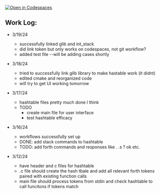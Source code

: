 [![Open in Codespaces](https://classroom.github.com/assets/launch-codespace-7f7980b617ed060a017424585567c406b6ee15c891e84e1186181d67ecf80aa0.svg)](https://classroom.github.com/open-in-codespaces?assignment_repo_id=13584757)


## Work Log: 
* 3/19/24
   * successfully linked glib and int_stack
   * did link token but only works on codespaces, not git workflow? 
   * added test file --will be adding cases shortly 


* 3/18/24
   * tried to successfully link glib library to make hastable work (it didnt) 
   * edited cmake and reorganized code
   * will try to get UI working tomorrow 


* 3/17/24
   * hashtable files pretty much done I think
   * TODO 
      * create main file for user interface
      * test hashtable efficacy

* 3/16/24
   * workflows successfully set up 
   * DONE: add stack commands to hashtable
   * TODO: add forth commands and responses like . .s ? ok etc. 


* 3/12/24 
   * have header and c files for hashtable 
   * .c file should create the hash tbale and add all relevant forth tokens paired with existing function calls 
   * main file should process tokens from stdin and check hashtable to call funcitons if tokens match 

